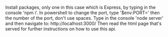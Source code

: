 Install packages, only one in this case which is Express, by typing in the console 'npm i'.
In powershell to change the port, type '$env:PORT=' then the number of the port, don't use spaces.
Type in the console 'node server' and then navigate to:
http://localhost:3000/
Then read the html page that's served for further instructions on how to use this api.